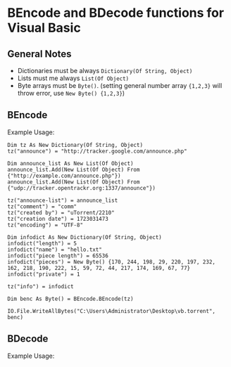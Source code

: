 # BEncode and BDecode functions for Visual Basic

## General Notes
- Dictionaries must be always `Dictionary(Of String, Object)`
- Lists must me always `List(Of Object)`
- Byte arrays must be `Byte()`. (setting general number array `{1,2,3}` will throw error, use `New Byte() {1,2,3}`)

## BEncode
Example Usage:
```
Dim tz As New Dictionary(Of String, Object)
tz("announce") = "http://tracker.google.com/announce.php"

Dim announce_list As New List(Of Object)
announce_list.Add(New List(Of Object) From {"http://example.com/announce.php"})
announce_list.Add(New List(Of Object) From {"udp://tracker.opentrackr.org:1337/announce"})

tz("announce-list") = announce_list
tz("comment") = "comm"
tz("created by") = "uTorrent/2210"
tz("creation date") = 1723031473
tz("encoding") = "UTF-8"

Dim infodict As New Dictionary(Of String, Object)
infodict("length") = 5
infodict("name") = "hello.txt"
infodict("piece length") = 65536
infodict("pieces") = New Byte() {170, 244, 198, 29, 220, 197, 232, 162, 218, 190, 222, 15, 59, 72, 44, 217, 174, 169, 67, 77}
infodict("private") = 1

tz("info") = infodict

Dim benc As Byte() = BEncode.BEncode(tz)

IO.File.WriteAllBytes("C:\Users\Administrator\Desktop\vb.torrent", benc)
```

## BDecode
Example Usage:
```

```
